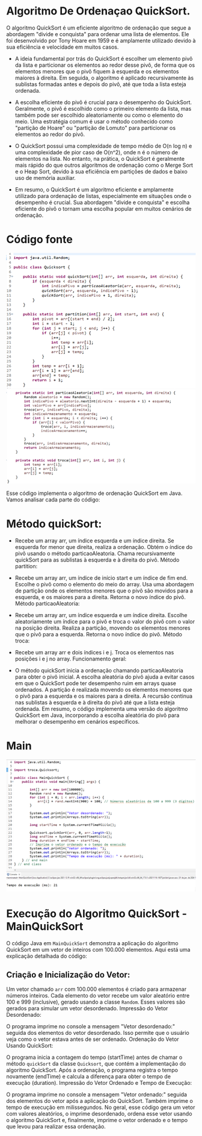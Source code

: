 # Algoritmo De Ordenaçao QuickSort.

O algoritmo QuickSort é um eficiente algoritmo de ordenação que segue a abordagem "divide e conquista" para ordenar uma lista de elementos. Ele foi desenvolvido por Tony Hoare em 1959 e é amplamente utilizado devido à sua eficiência e velocidade em muitos casos.

- A ideia fundamental por trás do QuickSort é escolher um elemento pivô da lista e particionar os elementos ao redor desse pivô, de forma que os elementos menores que o pivô fiquem à esquerda e os elementos maiores à direita. Em seguida, o algoritmo é aplicado recursivamente às sublistas formadas antes e depois do pivô, até que toda a lista esteja ordenada.

- A escolha eficiente do pivô é crucial para o desempenho do QuickSort. Geralmente, o pivô é escolhido como o primeiro elemento da lista, mas também pode ser escolhido aleatoriamente ou como o elemento do meio. Uma estratégia comum é usar o método conhecido como "partição de Hoare" ou "partição de Lomuto" para particionar os elementos ao redor do pivô.

- O QuickSort possui uma complexidade de tempo médio de O(n log n) e uma complexidade de pior caso de O(n^2), onde n é o número de elementos na lista. No entanto, na prática, o QuickSort é geralmente mais rápido do que outros algoritmos de ordenação como o Merge Sort e o Heap Sort, devido à sua eficiência em partições de dados e baixo uso de memória auxiliar.

- Em resumo, o QuickSort é um algoritmo eficiente e amplamente utilizado para ordenação de listas, especialmente em situações onde o desempenho é crucial. Sua abordagem "divide e conquista" e escolha eficiente do pivô o tornam uma escolha popular em muitos cenários de ordenação.

# Código fonte
![Classe de Ordenação - QuickSort01](./imgs/ClassQuickSort01.png)
![Classe de Ordenação - QuickSort02](./imgs/ClassQuickSort02.png)

Esse código implementa o algoritmo de ordenação QuickSort em Java. Vamos analisar cada parte do código:

# Método quickSort:

- Recebe um array arr, um índice esquerda e um índice direita.
Se esquerda for menor que direita, realiza a ordenação.
Obtém o índice do pivô usando o método particaoAleatoria.
Chama recursivamente quickSort para as sublistas à esquerda e à direita do pivô.
Método partition:

- Recebe um array arr, um índice de início start e um índice de fim end.
Escolhe o pivô como o elemento do meio do array.
Usa uma abordagem de partição onde os elementos menores que o pivô são movidos para a esquerda, e os maiores para a direita.
Retorna o novo índice do pivô.
Método particaoAleatoria:

- Recebe um array arr, um índice esquerda e um índice direita.
Escolhe aleatoriamente um índice para o pivô e troca o valor do pivô com o valor na posição direita.
Realiza a partição, movendo os elementos menores que o pivô para a esquerda.
Retorna o novo índice do pivô.
Método troca:

- Recebe um array arr e dois índices i e j.
Troca os elementos nas posições i e j no array.
Funcionamento geral:

- O método quickSort inicia a ordenação chamando particaoAleatoria para obter o pivô inicial.
A escolha aleatória do pivô ajuda a evitar casos em que o QuickSort pode ter desempenho ruim em arrays quase ordenados.
A partição é realizada movendo os elementos menores que o pivô para a esquerda e os maiores para a direita.
A recursão continua nas sublistas à esquerda e à direita do pivô até que a lista esteja ordenada.
Em resumo, o código implementa uma versão do algoritmo QuickSort em Java, incorporando a escolha aleatória do pivô para melhorar o desempenho em cenários específicos.

# Main
![Classe de Ordenação - MainQuickSort](./imgs/MainQuickSort.png)
# Execução do Algoritmo QuickSort - MainQuickSort

O código Java em `MainQuickSort` demonstra a aplicação do algoritmo QuickSort em um vetor de inteiros com 100.000 elementos. Aqui está uma explicação detalhada do código:

## Criação e Inicialização do Vetor:

Um vetor chamado `arr` com 100.000 elementos é criado para armazenar números inteiros.
Cada elemento do vetor recebe um valor aleatório entre 100 e 999 (inclusive), gerado usando a classe `Random`. Esses valores são gerados para simular um vetor desordenado.
Impressão do Vetor Desordenado:

O programa imprime no console a mensagem "Vetor desordenado:" seguida dos elementos do vetor desordenado. Isso permite que o usuário veja como o vetor estava antes de ser ordenado.
Ordenação do Vetor Usando QuickSort:

O programa inicia a contagem do tempo (startTime) antes de chamar o método `quickSort` da classe `Quicksort`, que contém a implementação do algoritmo QuickSort.
Após a ordenação, o programa registra o tempo novamente (endTime) e calcula a diferença para obter o tempo de execução (duration).
Impressão do Vetor Ordenado e Tempo de Execução:

O programa imprime no console a mensagem "Vetor ordenado:" seguida dos elementos do vetor após a aplicação do QuickSort.
Também imprime o tempo de execução em milissegundos.
No geral, esse código gera um vetor com valores aleatórios, o imprime desordenado, ordena esse vetor usando o algoritmo QuickSort e, finalmente, imprime o vetor ordenado e o tempo que levou para realizar essa ordenação.
